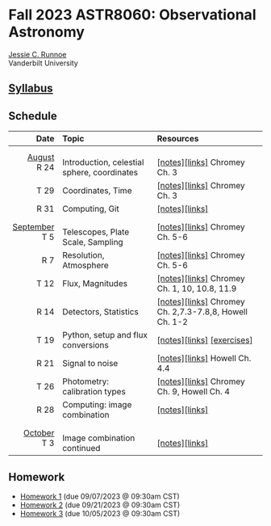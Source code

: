 # Fall 2023 ASTR8060: Observational Astronomy

[Jessie C. Runnoe](http://astro.phy.vanderbilt.edu/~runnojc1/) <br>
Vanderbilt University <br>


## [Syllabus](./docs/astr8060_syllabus_fall23.pdf)

## Schedule

| Date   | Topic | Resources |
| ---:   | :--- | :---    |
| <ins>August</ins><br> R 24   | <br> Introduction, celestial sphere, coordinates               | <br> [[notes]](./notes/ASTR8060_notes_coordinates.pdf)[[links]](RESOURCES.md#week-1) Chromey Ch. 3 |
| T 29                         | Coordinates, Time                                              |[[notes]](./notes/ASTR8060_notes_coordinates_time.pdf)[[links]](RESOURCES.md#week-2) Chromey Ch. 3 |
| R 31                         | Computing, Git                                                 |[[notes]](./notebooks/git_primer.ipynb)[[links]](RESOURCES.md#week-2) |
| <ins>September</ins><br> T 5 | <br> Telescopes, Plate Scale, Sampling                         |[[notes]](./notes/ASTR8060_notes_telescopes_resolution.pdf)[[links]](RESOURCES.md#week-3) Chromey Ch. 5-6|
| R 7                          | Resolution, Atmosphere                                         |[[notes]](./notes/ASTR8060_notes_atmosphere.pdf)[[links]](RESOURCES.md#week-3) Chromey Ch. 5-6|
| T 12                         | Flux, Magnitudes                                               |[[notes]](./notes/ASTR8060_notes_flux_mag.pdf)[[links]](RESOURCES.md#week-4) Chromey Ch. 1, 10, 10.8, 11.9|
| R 14                         | Detectors, Statistics                                          |[[notes]](./notes/ASTR8060_notes_detectors_stats.pdf)[[links]](RESOURCES.md#week-4) Chromey Ch. 2,7.3-7.8,8, Howell Ch. 1-2 |
| T 19                         | Python, setup and flux conversions                             |[[notes]](./notebooks/python_setup.ipynb)[[links]](RESOURCES.md#week-5) [[exercises]](./notebooks/flux_convert.ipynb)|
| R 21                         | Signal to noise                                                |[[notes]](./notes/ASTR8060_notes_SN.pdf)[[links]](RESOURCES.md#week-5) Howell Ch. 4.4 |
| T 26                         | Photometry: calibration types                                  |[[notes]](./notes/ASTR8060_notes_reductions.pdf)[[links]](RESOURCES.md#week-6) Chromey Ch. 9, Howell Ch. 4 |
| R 28                         | Computing: image combination                                   |[[notes]](./notebooks/image_combination.ipynb)[[links]](RESOURCES.md#week-6)|
| <ins>October</ins><br> T 3 | <br> Image combination continued                                 |<br> [[notes]](./notebooks/image_combination.ipynb)[[links]](RESOURCES.md#week-7)|

<!-- Upcoming activities are commented out
| R 5                          | Proposals, aperture photometry                                 |[[notes]](note_link)[[links]](RESOURCES.md#week-7)|
| <ins>September</ins><br> T 5 | <br> Telescopes, Plate Scale, Sampling                         ||
| R 7                          | Resolution, Atmosphere                                         ||
| T 12                         | Flux, Magnitudes                                               ||
| R 14                         | Detectors, Statistics                                          ||
| T 19                         | Signal to noise                                                ||
| R 21                         |                                                                ||
| T 26                         | Photometric Reduction 1                                        ||
| R 28                         | Computing: overscan subtraction                                ||
| <ins>October</ins><br> T 3   | <br>                                                           ||
| R 5                          | Proposals, aperture photometry                                 ||
| T 10                         | Photometric standards                                          ||
| R 12                         |                                                                ||
| T 17                         |                                                                ||
| R 19                         | FALL BREAK                                                     ||
| T 24                         | Diffraction, interference, grating equation                    ||
| R 26                         | Spectrographs (design)                                         ||
| T 31                         | Spectrographs (slit, fiber, resolution)                        ||
|  <ins>November</ins><br> R 2 | <br> Spectroscopic data reduction?                             ||
| T 7                          |                                                                ||
| R 9                          |                                                                ||
| T 14                         |                                                                ||
| R 16                         |                                                                ||
| T 21                         | THANKSGIVING                                                   ||
| R 23                         | THANKSGIVING                                                   ||
| T 28                         |                                                                ||
| R 30                         |                                                                ||
|  <ins>December</ins><br> T 5 | <br>                                                           ||
| R 7                          |                                                                ||
| W 13                         | Final Exam                                                     ||
-->

## Homework
* [Homework 1](./hw/HW1.pdf) (due 09/07/2023 @ 09:30am CST)
* [Homework 2](./hw/HW2.pdf) (due 09/21/2023 @ 09:30am CST)
* [Homework 3](./hw/HW3.pdf) (due 10/05/2023 @ 09:30am CST)

<!-- Upcoming project commented out
## Final Project
-->
